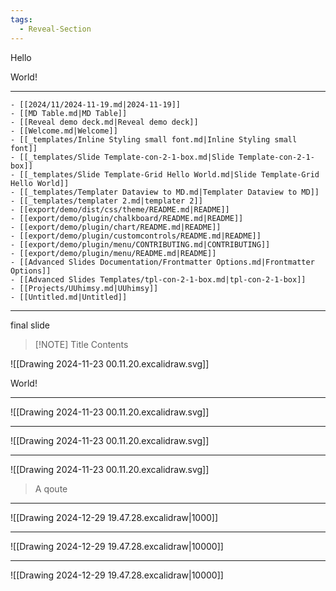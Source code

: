 ```yaml
---
tags:
  - Reveal-Section
---
```

<!-- .slide:  data-auto-animate data-auto-animate-easing="cubic-bezier(0.770, 0.000, 0.175, 1.000)" -->

<grid  drag="30 25" drop="12 15" bg="#B565A7" rotate="-10">
Hello
</grid>

World! <!-- element drag="40 25" drop="-12 -25" bg="#D65076" rotate="40" -->
 
---
```[1-7|8-11|17|19]
- [[2024/11/2024-11-19.md|2024-11-19]]
- [[MD Table.md|MD Table]]
- [[Reveal demo deck.md|Reveal demo deck]]
- [[Welcome.md|Welcome]]
- [[_templates/Inline Styling small font.md|Inline Styling small font]]
- [[_templates/Slide Template-con-2-1-box.md|Slide Template-con-2-1-box]]
- [[_templates/Slide Template-Grid Hello World.md|Slide Template-Grid Hello World]]
- [[_templates/Templater Dataview to MD.md|Templater Dataview to MD]]
- [[_templates/templater 2.md|templater 2]]
- [[export/demo/dist/css/theme/README.md|README]]
- [[export/demo/plugin/chalkboard/README.md|README]]
- [[export/demo/plugin/chart/README.md|README]]
- [[export/demo/plugin/customcontrols/README.md|README]]
- [[export/demo/plugin/menu/CONTRIBUTING.md|CONTRIBUTING]]
- [[export/demo/plugin/menu/README.md|README]]
- [[Advanced Slides Documentation/Frontmatter Options.md|Frontmatter Options]]
- [[Advanced Slides Templates/tpl-con-2-1-box.md|tpl-con-2-1-box]]
- [[Projects/UUhimsy.md|UUhimsy]]
- [[Untitled.md|Untitled]]
```


---
<!-- .slide:  data-auto-animate data-auto-animate-easing="cubic-bezier(0.770, 0.000, 0.175, 1.000)" -->
final slide


> [!NOTE] Title
> Contents

<grid  drag="30 55" drop="12 15" bg="#B565A700" rotate="-10">

![[Drawing 2024-11-23 00.11.20.excalidraw.svg]]

</grid>

World! <!-- element drag="40 25" drop="-12 -25" bg="#D65076" rotate="40" -->


---
<!-- .slide:  data-auto-animate data-auto-animate-easing="cubic-bezier(0.770, 0.000, 0.175, 1.000)" -->

<grid  drag="50 50" drop="2 15" bg="#B565A700" rotate="0">

![[Drawing 2024-11-23 00.11.20.excalidraw.svg]]

</grid>

---
<!-- .slide:  data-auto-animate data-auto-animate-easing="cubic-bezier(0.770, 0.000, 0.175, 1.000)" -->

<grid  drag="90 90" drop="12 15" bg="#B565A700" rotate="0">

![[Drawing 2024-11-23 00.11.20.excalidraw.svg]]

</grid>

---

<!-- .slide:  data-auto-animate data-auto-animate-easing="cubic-bezier(0.770, 0.000, 0.175, 1.000)" -->

<grid  drag="90 90" drop="12 15" bg="#B565A700" rotate="0">

![[Drawing 2024-11-23 00.11.20.excalidraw.svg]]

</grid>

<grid  drag="80 10" drop="20 100" bg="#B565A700" rotate="0">

> A qoute

</grid>

---
<!-- .slide:  data-auto-animate data-auto-animate-easing="cubic-bezier(0.770, 0.000, 0.175, 1.000)" -->

<grid  drag="30 25" drop="12 15" bg="#B565A7" rotate="-10">
![[Drawing 2024-12-29 19.47.28.excalidraw|1000]]
</grid>

---

<!-- .slide:  data-auto-animate data-auto-animate-easing="cubic-bezier(0.770, 0.000, 0.175, 1.000)" -->

<grid  drag="300 250" drop="0 0" bg="#B565A7" rotate="0">
![[Drawing 2024-12-29 19.47.28.excalidraw|10000]]
</grid>


---


<!-- .slide:  data-auto-animate data-auto-animate-easing="cubic-bezier(0.770, 0.000, 0.175, 1.000)" -->

<grid  drag="300 250" drop="-10 0" bg="#B565A7" rotate="0">
![[Drawing 2024-12-29 19.47.28.excalidraw|10000]]
</grid>
